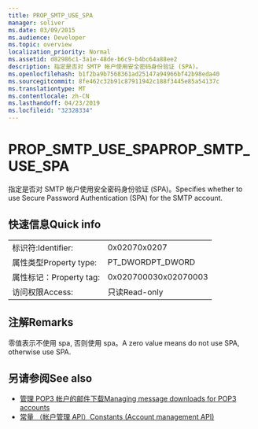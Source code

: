 ```yaml
---
title: PROP_SMTP_USE_SPA
manager: soliver
ms.date: 03/09/2015
ms.audience: Developer
ms.topic: overview
localization_priority: Normal
ms.assetid: d82986c1-3a1e-48de-b6c9-b4bc64a88ee2
description: 指定是否对 SMTP 帐户使用安全密码身份验证 (SPA)。
ms.openlocfilehash: b1f2ba9b7568361ad25147a94966bf42b98eda40
ms.sourcegitcommit: 8fe462c32b91c87911942c188f3445e85a54137c
ms.translationtype: MT
ms.contentlocale: zh-CN
ms.lasthandoff: 04/23/2019
ms.locfileid: "32328334"
---
```

# <a name="propsmtpusespa"></a><span data-ttu-id="961fd-103">PROP_SMTP_USE_SPA</span><span class="sxs-lookup"><span data-stu-id="961fd-103">PROP_SMTP_USE_SPA</span></span>

<span data-ttu-id="961fd-104">指定是否对 SMTP 帐户使用安全密码身份验证 (SPA)。</span><span class="sxs-lookup"><span data-stu-id="961fd-104">Specifies whether to use Secure Password Authentication (SPA) for the SMTP account.</span></span>
  
## <a name="quick-info"></a><span data-ttu-id="961fd-105">快速信息</span><span class="sxs-lookup"><span data-stu-id="961fd-105">Quick info</span></span>

|||
|:-----|:-----|
|<span data-ttu-id="961fd-106">标识符:</span><span class="sxs-lookup"><span data-stu-id="961fd-106">Identifier:</span></span>  <br/> |<span data-ttu-id="961fd-107">0x0207</span><span class="sxs-lookup"><span data-stu-id="961fd-107">0x0207</span></span>  <br/> |
|<span data-ttu-id="961fd-108">属性类型</span><span class="sxs-lookup"><span data-stu-id="961fd-108">Property type:</span></span>  <br/> |<span data-ttu-id="961fd-109">PT_DWORD</span><span class="sxs-lookup"><span data-stu-id="961fd-109">PT_DWORD</span></span>  <br/> |
|<span data-ttu-id="961fd-110">属性标记：</span><span class="sxs-lookup"><span data-stu-id="961fd-110">Property tag:</span></span>  <br/> |<span data-ttu-id="961fd-111">0x02070003</span><span class="sxs-lookup"><span data-stu-id="961fd-111">0x02070003</span></span>  <br/> |
|<span data-ttu-id="961fd-112">访问权限</span><span class="sxs-lookup"><span data-stu-id="961fd-112">Access:</span></span>  <br/> |<span data-ttu-id="961fd-113">只读</span><span class="sxs-lookup"><span data-stu-id="961fd-113">Read-only</span></span>  <br/> |
   
## <a name="remarks"></a><span data-ttu-id="961fd-114">注解</span><span class="sxs-lookup"><span data-stu-id="961fd-114">Remarks</span></span>

<span data-ttu-id="961fd-115">零值表示不使用 spa, 否则使用 spa。</span><span class="sxs-lookup"><span data-stu-id="961fd-115">A zero value means do not use SPA, otherwise use SPA.</span></span>
  
## <a name="see-also"></a><span data-ttu-id="961fd-116">另请参阅</span><span class="sxs-lookup"><span data-stu-id="961fd-116">See also</span></span>

- [<span data-ttu-id="961fd-117">管理 POP3 帐户的邮件下载</span><span class="sxs-lookup"><span data-stu-id="961fd-117">Managing message downloads for POP3 accounts</span></span>](managing-message-downloads-for-pop3-accounts.md)
- [<span data-ttu-id="961fd-118">常量 （帐户管理 API）</span><span class="sxs-lookup"><span data-stu-id="961fd-118">Constants (Account management API)</span></span>](constants-account-management-api.md)

